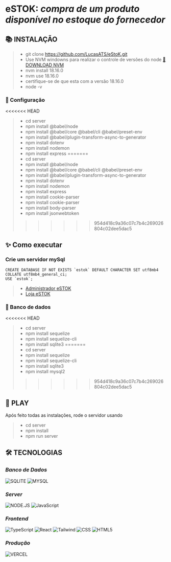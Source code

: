 # **eSTOK:** _compra de um produto disponível no estoque do fornecedor_

<!--
[![preview](./.github/preview.png)](/LINK-ACESSO-PROJETO/)

[🔗 ACESSE O PROJETO ](/LINK-ACESSO-PROJETO/)
-->

## **📚 INSTALAÇÃO**

> - git clone https://github.com/LucasATS/eStoK.git
> - Use NVM windowns para realizar o controle de versões do node [🔗 DOWNLOAD NVM ](https://github.com/coreybutler/nvm-windows/releases)
> - nvm install 18.16.0
> - nvm use 18.16.0
> - certifique-se de que esta com a versão 18.16.0
> - node -v

### 🔧 Configuração

<<<<<<< HEAD
> - cd server
> - npm install @babel/node
> - npm install @babel/core @babel/cli @babel/preset-env
> - npm install @babel/plugin-transform-async-to-generator
> - npm install dotenv
> - npm install nodemon
> - npm install express
=======
> -   cd server
> -   npm install @babel/node
> -   npm install @babel/core @babel/cli @babel/preset-env
> -   npm install @babel/plugin-transform-async-to-generator
> -   npm install dotenv
> -   npm install nodemon
> -   npm install express
> -   npm install cookie-parser
> -   npm install cookie-parser
> -   npm install body-parser
> -   npm install jsonwebtoken
>>>>>>> 954d418c9a36c07c7b4c269026804c02dee5dac5

## **✨ Como executar**

### Crie um servidor mySql
    CREATE DATABASE IF NOT EXISTS `estok` DEFAULT CHARACTER SET utf8mb4 COLLATE utf8mb4_general_ci;
    USE `estok`;

<!-- -   [Backend](./server/README.md) -->

> - [Administrador eSTOK](./FRONT-DEV/admin-web/README-install.md)
> - [Loja eSTOK](./FRONT-DEV/portal-web/README-install.md)

### 🎲 Banco de dados

<<<<<<< HEAD
> - cd server
> - npm install sequelize
> - npm install sequelize-cli
> - npm install sqlite3
=======
> -   cd server
> -   npm install sequelize
> -   npm install sequelize-cli
> -   npm install sqlite3
> -   npm install mysql2
>>>>>>> 954d418c9a36c07c7b4c269026804c02dee5dac5

## **📂 PLAY**

Após feito todas as instalações, rode o servidor usando

> - cd server
> - npm install
> - npm run server

<!--
## __❤ AGRADECIMENTOS__
[@<NOME>](<LINK>) "<MENSAGEM>"
-->

## **🛠 TECNOLOGIAS**

### _Banco de Dados_

![SQLITE](https://img.shields.io/badge/SQLite-07405E?style=for-the-badge&logo=sqlite&logoColor=white)
![MYSQL](https://img.shields.io/badge/MySQL-00000F?style=for-the-badge&logo=mysql&logoColor=white)

### _Server_

![NODE.JS](https://img.shields.io/badge/Node.js-43853D?style=for-the-badge&logo=node.js&logoColor=white)
![JavaScript](https://img.shields.io/badge/JavaScript-323330?style=for-the-badge&logo=javascript&logoColor=F7DF1E)

### _Frontend_

![TypeScript](https://img.shields.io/badge/TypeScript-007ACC?style=for-the-badge&logo=typescript&logoColor=white)
![React](https://img.shields.io/badge/React-20232A?style=for-the-badge&logo=react&logoColor=61DAFB)
![Tailwind](https://img.shields.io/badge/Tailwind_CSS-38B2AC?style=for-the-badge&logo=tailwind-css&logoColor=white)
![CSS](https://img.shields.io/badge/CSS3-1572B6?style=for-the-badge&logo=css3&logoColor=white)
![HTML5](https://img.shields.io/badge/HTML5-E34F26?style=for-the-badge&logo=html5&logoColor=white)

### _Produção_

![VERCEL](https://img.shields.io/badge/Vercel-000000?style=for-the-badge&logo=vercel&logoColor=white)
